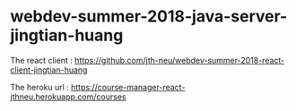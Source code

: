 # webdev-summer-2018-java-server-jingtian-huang

The react client : https://github.com/jth-neu/webdev-summer-2018-react-client-jingtian-huang

The heroku url : https://course-manager-react-jthneu.herokuapp.com/courses
